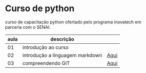 # Curso de python

curso de capacitação python ofertado pelo programa inovatech em parceria com o SENAI.

|aula|descrição||
|-|-|-|
|01| introdução ao curso||
|02| introdução a linguagem markdown|[Aqui](./aulaMarkdown.md)|
|03| compreendendo GIT|[Aqui](./aulaGit.md)|